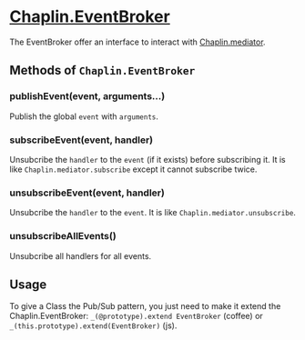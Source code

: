 # [Chaplin.EventBroker](../src/chaplin/lib/event_broker.coffee)

The EventBroker offer an interface to interact with [Chaplin.mediator](./chaplin.mediator.md).

## Methods of `Chaplin.EventBroker`

### publishEvent(event, arguments...)
Publish the global `event` with `arguments`.

### subscribeEvent(event, handler)
Unsubcribe the `handler` to the `event` (if it exists) before subscribing it. It is like `Chaplin.mediator.subscribe` except it cannot subscribe twice.

### unsubscribeEvent(event, handler)
Unsubcribe the `handler` to the `event`. It is like `Chaplin.mediator.unsubscribe`.

### unsubscribeAllEvents()
Unsubcribe all handlers for all events.

## Usage

To give a Class the Pub/Sub pattern, you just need to make it extend the Chaplin.EventBroker: `_(@prototype).extend EventBroker` (coffee) or `_(this.prototype).extend(EventBroker)` (js).
